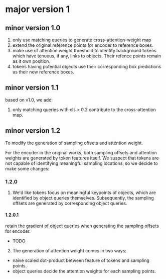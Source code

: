 # major version 1
## minor version 1.0
1. only use matching queries to generate cross-attention-weight map
2. extend the original reference points for encoder to reference boxes.
3. make use of attention weight threshold to identify background tokens which have tenuous, if any, links to objects. Their refence points remain as it own position.
4. tokens having potential objects use their corresponding box predictions as their new reference boxes.

## minor version 1.1
based on v1.0, we add:
1. only matching queries with cls > 0.2 contribute to the cross-attention map.


## minor version 1.2
To modify the generation of sampling offsets and attention weight.

For the encoder in the original works, both sampling offsets and attention weights are generated by token features itself. We suspect that tokens are not capable of identifying meaningful sampling locations, so we decide to make some changes:

### 1.2.0
1. We'd like tokens focus on meaningful keypoints of objects, which are identified by object queries themselves. Subsequently, the sampling offsets are generated by corresponding object queries. 

#### 1.2.0.1
retain the gradient of object queries when generating the sampling offsets for encoder.

- TODO
2. The generation of attention weight comes in two ways:
- naive scaled dot-product between feature of tokens and sampling points.
- object queries decide the attention weights for each sampling points.